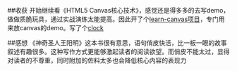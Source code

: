 ##收获
开始继续看《HTML5 Canvas核心技术》，感觉还是得多多的去写demo，做做质脆玩具，通过实战演练太能提高。因此开了个[learn-canvas项目](https://github.com/LingyuCoder/learn-canvas)，专门用来放canvas的demo。写了个[clock](http://lingyucoder.github.io/learn-canvas/clock/clock.html)

##感想
《神奇圣人王阳明》这本书很有意思，语句俏皮快活，比一板一眼的故事叙述有趣很多。这种写作方式更能够激起读者的阅读欲望。而俏皮不能太过，显得对读者的不尊重，同时附加的佐料太多也会降低核心内容的表现力